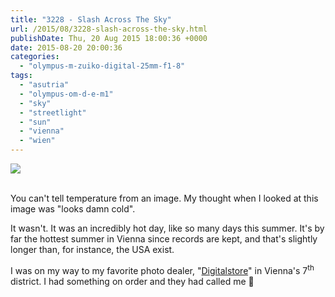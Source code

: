 ```yaml
---
title: "3228 - Slash Across The Sky"
url: /2015/08/3228-slash-across-the-sky.html
publishDate: Thu, 20 Aug 2015 18:00:36 +0000
date: 2015-08-20 20:00:36
categories: 
  - "olympus-m-zuiko-digital-25mm-f1-8"
tags: 
  - "asutria"
  - "olympus-om-d-e-m1"
  - "sky"
  - "streetlight"
  - "sun"
  - "vienna"
  - "wien"
---
```

<div class="container">
<div class="center"><a target="_blank" href="https://d25zfm9zpd7gm5.cloudfront.net/1200x1200/2015/20150629_162241_lr.jpg"><img class="webfeedsFeaturedVisual" src="https://d25zfm9zpd7gm5.cloudfront.net/0600x0600/2015/20150629_162241_lr.jpg" /></a></div>
</div>
<br />

You can't tell temperature from an image. My thought when I looked at this image was "looks damn cold". 

<a target="_blank" href="https://d25zfm9zpd7gm5.cloudfront.net/1200x1200/2015/20150629_162324_lr.jpg"><img style="margin: 0pt 10px 0pt 0px; float: left;" src="https://d25zfm9zpd7gm5.cloudfront.net/0150x0150/2015/20150629_162324_lr.jpg" alt="" border="0" /></a> It wasn't. It was an incredibly hot day, like so many days this summer. It's by far the hottest summer in Vienna since records are kept, and that's slightly longer than, for instance, the USA exist. 

I was on my way to my favorite photo dealer, "<a href="https://digitalstore.at/" target="_blank">Digitalstore</a>" in Vienna's 7<sup>th</sup> district. I had something on order and they had called me 🙂
